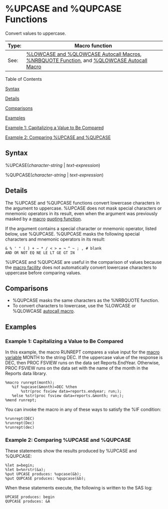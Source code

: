 # %UPCASE and %QUPCASE Functions

Convert values to uppercase.

| Type: | Macro function                                               |
| ----- | ------------------------------------------------------------ |
| See:  | [%LOWCASE and %QLOWCASE Autocall Macros](https://go.documentation.sas.com/?cdcId=pgmsascdc&cdcVersion=9.4_3.4&docsetId=mcrolref&docsetTarget=p0z7ubhlepe3h7n1ivnyuawn6yze.htm&locale=en), [%NRBQUOTE Function](https://go.documentation.sas.com/?cdcId=pgmsascdc&cdcVersion=9.4_3.4&docsetId=mcrolref&docsetTarget=p074ox0qkbckkan153eooocwkd0e.htm&locale=en), and [%QLOWCASE Autocall Macro](https://go.documentation.sas.com/?cdcId=pgmsascdc&cdcVersion=9.4_3.4&docsetId=mcrolref&docsetTarget=n092d37ph0kexjn123vlgp1hy74l.htm&locale=en) |

Table of Contents

[Syntax](https://go.documentation.sas.com/#p0bd5dkyia0hrin1xi9gmqipuheb)

[Details](https://go.documentation.sas.com/#p0oxrw7e4txhben18madzg92t65t)

[Comparisons](https://go.documentation.sas.com/#n130jjssg61amzn1q3ch2wxf6zdp)

[Examples](https://go.documentation.sas.com/#p1quodbmg9qzzln1mp6bdbdcnn8w)

[Example 1: Capitalizing a Value to Be Compared](https://go.documentation.sas.com/#p12jaab7u2ew90n1sxu9jgggserq)

[Example 2: Comparing %UPCASE and %QUPCASE](https://go.documentation.sas.com/#n07ypg4dxc8pi3n1ly8mxvpat1yf)

## Syntax

%UPCASE(*character-string* | *text-expression*)

%QUPCASE(*character-string* | *text-expression*)

## Details

The %UPCASE and %QUPCASE functions convert lowercase characters in the argument to uppercase. %UPCASE does not mask special characters or mnemonic operators in its result, even when the argument was previously masked by a [macro](https://go.documentation.sas.com/) [quoting function](https://go.documentation.sas.com/).

If the argument contains a special character or mnemonic operator, listed below, use %QUPCASE. %QUPCASE masks the following special characters and mnemonic operators in its result:

```
& % ' " ( ) + − * / < > = ¬ ^ ~ ; , # blank
AND OR NOT EQ NE LE LT GE GT IN
```

%UPCASE and %QUPCASE are useful in the comparison of values because the [macro facility](https://go.documentation.sas.com/) does not automatically convert lowercase characters to uppercase before comparing values.

## Comparisons



- %QUPCASE masks the same characters as the %NRBQUOTE function.
- To convert characters to lowercase, use the %LOWCASE or %QLOWCASE [autocall macro](https://go.documentation.sas.com/).



## Examples

### Example 1: Capitalizing a Value to Be Compared

In this example, the macro RUNREPT compares a value input for the [macro variable](https://go.documentation.sas.com/) MONTH to the string DEC. If the uppercase value of the response is DEC, then PROC FSVIEW runs on the data set Reports.EndYear. Otherwise, PROC FSVIEW runs on the data set with the name of the month in the Reports data library.

```
%macro runrept(month);
   %if %upcase(&month)=DEC %then
       %str(proc fsview data=reports.endyear; run;);
   %else %str(proc fsview data=reports.&month; run;);
%mend runrept;
```

You can invoke the macro in any of these ways to satisfy the %IF condition:

```
%runrept(DEC)
%runrept(Dec)
%runrept(dec)
```

### Example 2: Comparing %UPCASE and %QUPCASE

These statements show the results produced by %UPCASE and %QUPCASE:

```
%let a=begin;
%let b=%nrstr(&a);
%put UPCASE produces: %upcase(&b);
%put QUPCASE produces: %qupcase(&b);
```

When these statements execute, the following is written to the SAS log:

```
UPCASE produces: begin
QUPCASE produces: &A
```